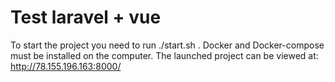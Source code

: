 # Test laravel + vue

To start the project you need to run ./start.sh . Docker and Docker-compose must be installed on the computer.
The launched project can be viewed at: http://78.155.196.163:8000/
